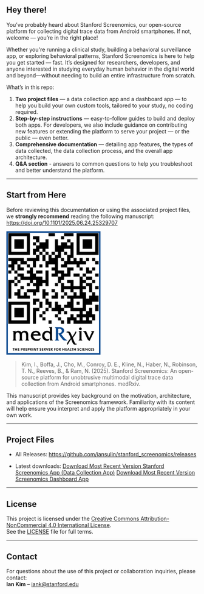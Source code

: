 ## Hey there!

You’ve probably heard about Stanford Screenomics, our open-source platform for collecting digital trace data from Android smartphones. If not, welcome — you’re in the right place!

Whether you're running a clinical study, building a behavioral surveillance app, or exploring behavioral patterns, Stanford Screenomics is here to help you get started — fast. It’s designed for researchers, developers, and anyone interested in studying everyday human behavior in the digital world and beyond—without needing to build an entire infrastructure from scratch.


What’s in this repo:
1. **Two project files** — a data collection app and a dashboard app — to help you build your own custom tools, tailored to your study, no coding required.
2. **Step-by-step instructions** — easy-to-follow guides to build and deploy both apps. For developers, we also include guidance on contributing new features or extending the platform to serve your project — or the public — even better.
3. **Comprehensive documentation** — detailing app features, the types of data collected, the data collection process, and the overall app architecture.
4. **Q&A section** - answers to common questions to help you troubleshoot and better understand the platform.

---

## Start from Here

Before reviewing this documentation or using the associated project files, we **strongly recommend** reading the following manuscript: https://doi.org/10.1101/2025.06.24.25329707

![QR code linking to the Screenomics preprint](https://github.com/iansulin/stanford_screenomics/blob/main/x_Assets/qr_screenomics-preprint.png?raw=true)

> Kim, I., Boffa, J., Cho, M., Conroy, D. E., Kline, N., Haber, N., Robinson, T. N., Reeves, B., & Ram, N. (2025). Stanford Screenomics: An open-source platform for unobtrusive multimodal digital trace data collection from Android smartphones. medRxiv. 

This manuscript provides key background on the motivation, architecture, and applications of the Screenomics framework. Familiarity with its content will help ensure you interpret and apply the platform appropriately in your own work.

---

## Project Files

- All Releases: https://github.com/iansulin/stanford_screenomics/releases

- Latest downloads:
  [Download Most Recent Version Stanford Screenomics App (Data Collection App)](https://github.com/iansulin/stanford_screenomics/releases/download/Project-Files_Stanford-Screenomics/StanfordScreenomics_External_062825.zip)
  [Download Most Recent Version Screenomics Dashboard App](https://github.com/iansulin/stanford_screenomics/releases/download/Project-Files_Screenomics-Dashboard/ScreenomicsDashboard_External_062025.zip)

---

## License

This project is licensed under the [Creative Commons Attribution-NonCommercial 4.0 International License](https://creativecommons.org/licenses/by-nc/4.0/).  
See the [LICENSE](./LICENSE) file for full terms.

---

## Contact

For questions about the use of this project or collaboration inquiries, please contact:  
**Ian Kim** – iank@stanford.edu



